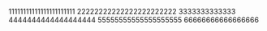 11111111111111111111111
22222222222222222222222
3333333333333
4444444444444444444
55555555555555555555
66666666666666666
